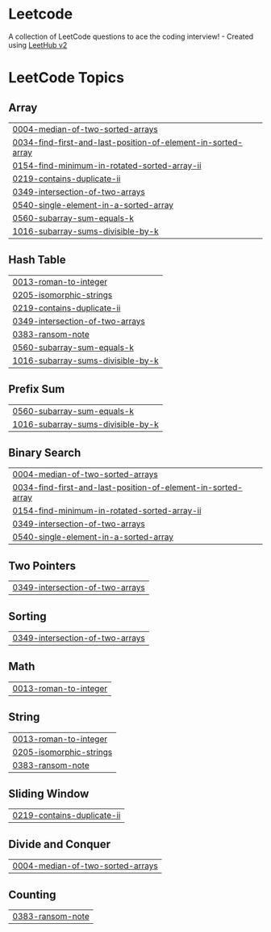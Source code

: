 # Leetcode
A collection of LeetCode questions to ace the coding interview! - Created using [LeetHub v2](https://github.com/arunbhardwaj/LeetHub-2.0)

<!---LeetCode Topics Start-->
# LeetCode Topics
## Array
|  |
| ------- |
| [0004-median-of-two-sorted-arrays](https://github.com/Nijz/Leetcode-questions/tree/master/0004-median-of-two-sorted-arrays) |
| [0034-find-first-and-last-position-of-element-in-sorted-array](https://github.com/Nijz/Leetcode-questions/tree/master/0034-find-first-and-last-position-of-element-in-sorted-array) |
| [0154-find-minimum-in-rotated-sorted-array-ii](https://github.com/Nijz/Leetcode-questions/tree/master/0154-find-minimum-in-rotated-sorted-array-ii) |
| [0219-contains-duplicate-ii](https://github.com/Nijz/Leetcode-questions/tree/master/0219-contains-duplicate-ii) |
| [0349-intersection-of-two-arrays](https://github.com/Nijz/Leetcode-questions/tree/master/0349-intersection-of-two-arrays) |
| [0540-single-element-in-a-sorted-array](https://github.com/Nijz/Leetcode-questions/tree/master/0540-single-element-in-a-sorted-array) |
| [0560-subarray-sum-equals-k](https://github.com/Nijz/Leetcode/tree/master/0560-subarray-sum-equals-k) |
| [1016-subarray-sums-divisible-by-k](https://github.com/Nijz/Leetcode-questions/tree/master/1016-subarray-sums-divisible-by-k) |
## Hash Table
|  |
| ------- |
| [0013-roman-to-integer](https://github.com/Nijz/Leetcode-questions/tree/master/0013-roman-to-integer) |
| [0205-isomorphic-strings](https://github.com/Nijz/Leetcode-questions/tree/master/0205-isomorphic-strings) |
| [0219-contains-duplicate-ii](https://github.com/Nijz/Leetcode-questions/tree/master/0219-contains-duplicate-ii) |
| [0349-intersection-of-two-arrays](https://github.com/Nijz/Leetcode-questions/tree/master/0349-intersection-of-two-arrays) |
| [0383-ransom-note](https://github.com/Nijz/Leetcode-questions/tree/master/0383-ransom-note) |
| [0560-subarray-sum-equals-k](https://github.com/Nijz/Leetcode/tree/master/0560-subarray-sum-equals-k) |
| [1016-subarray-sums-divisible-by-k](https://github.com/Nijz/Leetcode-questions/tree/master/1016-subarray-sums-divisible-by-k) |
## Prefix Sum
|  |
| ------- |
| [0560-subarray-sum-equals-k](https://github.com/Nijz/Leetcode/tree/master/0560-subarray-sum-equals-k) |
| [1016-subarray-sums-divisible-by-k](https://github.com/Nijz/Leetcode-questions/tree/master/1016-subarray-sums-divisible-by-k) |
## Binary Search
|  |
| ------- |
| [0004-median-of-two-sorted-arrays](https://github.com/Nijz/Leetcode-questions/tree/master/0004-median-of-two-sorted-arrays) |
| [0034-find-first-and-last-position-of-element-in-sorted-array](https://github.com/Nijz/Leetcode-questions/tree/master/0034-find-first-and-last-position-of-element-in-sorted-array) |
| [0154-find-minimum-in-rotated-sorted-array-ii](https://github.com/Nijz/Leetcode-questions/tree/master/0154-find-minimum-in-rotated-sorted-array-ii) |
| [0349-intersection-of-two-arrays](https://github.com/Nijz/Leetcode-questions/tree/master/0349-intersection-of-two-arrays) |
| [0540-single-element-in-a-sorted-array](https://github.com/Nijz/Leetcode-questions/tree/master/0540-single-element-in-a-sorted-array) |
## Two Pointers
|  |
| ------- |
| [0349-intersection-of-two-arrays](https://github.com/Nijz/Leetcode-questions/tree/master/0349-intersection-of-two-arrays) |
## Sorting
|  |
| ------- |
| [0349-intersection-of-two-arrays](https://github.com/Nijz/Leetcode-questions/tree/master/0349-intersection-of-two-arrays) |
## Math
|  |
| ------- |
| [0013-roman-to-integer](https://github.com/Nijz/Leetcode-questions/tree/master/0013-roman-to-integer) |
## String
|  |
| ------- |
| [0013-roman-to-integer](https://github.com/Nijz/Leetcode-questions/tree/master/0013-roman-to-integer) |
| [0205-isomorphic-strings](https://github.com/Nijz/Leetcode-questions/tree/master/0205-isomorphic-strings) |
| [0383-ransom-note](https://github.com/Nijz/Leetcode-questions/tree/master/0383-ransom-note) |
## Sliding Window
|  |
| ------- |
| [0219-contains-duplicate-ii](https://github.com/Nijz/Leetcode-questions/tree/master/0219-contains-duplicate-ii) |
## Divide and Conquer
|  |
| ------- |
| [0004-median-of-two-sorted-arrays](https://github.com/Nijz/Leetcode-questions/tree/master/0004-median-of-two-sorted-arrays) |
## Counting
|  |
| ------- |
| [0383-ransom-note](https://github.com/Nijz/Leetcode-questions/tree/master/0383-ransom-note) |
<!---LeetCode Topics End-->